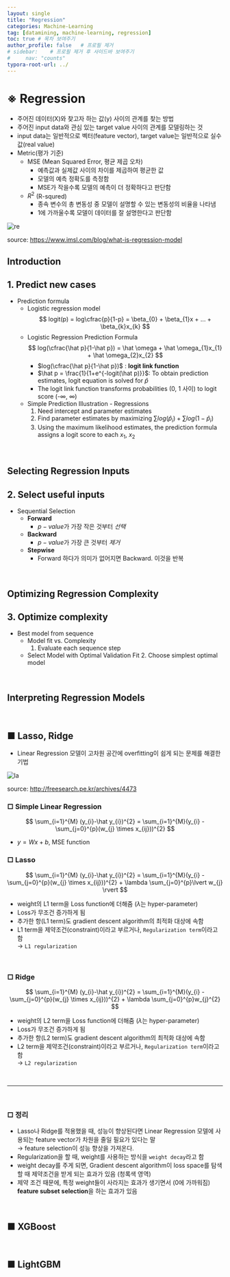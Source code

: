 ```yaml
---
layout: single
title: "Regression"
categories: Machine-Learning
tag: [datamining, machine-learning, regression]
toc: true # 목차 보여주기
author_profile: false   # 프로필 제거
# sidebar:    # 프로필 제거 후 사이드바 보여주기
#     nav: "counts"
typora-root-url: ../
---
```


# **※ Regression**
- 주어진 데이터(X)와 찾고자 하는 값(y) 사이의 관계를 찾는 방법
- 주어진 input data와 관심 있는 target value 사이의 관계를 모델링하는 것
- input data는 일반적으로 벡터(feature vector), target value는 일반적으로 실수값(real value)
- Metric(평가 기준)
  - MSE (Mean Squared Error, 평균 제곱 오차)
    - 예측값과 실제값 사이의 차이를 제곱하여 평균한 값
    - 모델의 예측 정확도를 측정함
    - MSE가 작을수록 모델의 예측이 더 정확하다고 판단함
  - $R^{2}$ (R-squred)
    - 종속 변수의 총 변동성 중 모델이 설명할 수 있는 변동성의 비율을 나타냄
    - 1에 가까울수록 모델이 데이터를 잘 설명한다고 판단함 

![re]({{site.url}}/images/ml/2024-03-10-ml-Regression/1.png)

source: <https://www.imsl.com/blog/what-is-regression-model>

## Introduction
## 1. Predict new cases
- Prediction formula
  - Logistic regression model<br>
    $$
    logit(p) = log\cfrac{p}{1-p} = \beta_{0} + \beta_{1}x + ... + \beta_{k}x_{k}
    $$
  - Logistic Regression Prediction Formula<br>
    $$
    log(\cfrac{\hat p}{1-\hat p}) = \hat \omega + \hat \omega_{1}x_{1} + \hat \omega_{2}x_{2}
    $$
    - $log(\cfrac{\hat p}{1-\hat p})$ : **logit link function**
    - $\hat p = \frac{1}{1+e^{-logit(\hat p)}}$: To obtain prediction estimates, logit equation is solved for $\hat p$
    - The logit link function transforms probabilities (0, 1 사이) to logit score (-$\infty$, $\infty$)
  - Simple Prediction Illustration - Regressions
    1. Need intercept and parameter estimates
    2. Find parameter estimates by maximizing $\sum log(\hat p_{i}) + \sum log(1-\hat p_{i})$
    3. Using the maximum likelihood estimates, the prediction formula assigns a logit score to each $x_{1}$, $x_{2}$

<br>

## Selecting Regression Inputs
## 2. Select useful inputs
- Sequential Selection
  - **Forward**
    - $p-value$가 가장 작은 것부터 *선택*
  - **Backward**
    - $p-value$가 가장 큰 것부터 *제거*
  - **Stepwise**
    - Forward 하다가 의미가 없어지면 Backward. 이것을 반복

<br>

## Optimizing Regression Complexity
## 3. Optimize complexity
- Best model from sequence
  - Model fit vs. Complexity
    1. Evaluate each sequence step
  - Select Model with Optimal Validation Fit
    2. Choose simplest optimal model

<br>

## Interpreting Regression Models

<br>

## ■ Lasso, Ridge
- Linear Regression 모델이 고차원 공간에 overfitting이 쉽게 되는 문제를 해결한 기법

![la]({{site.url}}/images/ml/2024-03-10-ml-Regression/2.png)

source: <http://freesearch.pe.kr/archives/4473>

### □ Simple Linear Regression

$$
\sum_{i=1}^{M} (y_{i}-\hat y_{i})^{2} = \sum_{i=1}^{M}(y_{i} - \sum_{j=0}^{p}(w_{j} \times x_{ij}))^{2}
$$

- $y = Wx + b$, MSE function

### □ Lasso

$$
\sum_{i=1}^{M} (y_{i}-\hat y_{i})^{2} = \sum_{i=1}^{M}(y_{i} - \sum_{j=0}^{p}(w_{j} \times x_{ij}))^{2} + \lambda \sum_{j=0}^{p}\lvert w_{j} \rvert
$$

- weight의 L1 term을 Loss function에 더해줌 ($\lambda$는 hyper-parameter)
- Loss가 무조건 증가하게 됨
- 추가한 항(L1 term)도 gradient descent algorithm의 최적화 대상에 속함
- L1 term을 제약조건(constraint)이라고 부르거나, `Regularization term`이라고 함<br>
  → `L1 regularization`

<br>

### □ Ridge

$$
\sum_{i=1}^{M} (y_{i}-\hat y_{i})^{2} = \sum_{i=1}^{M}(y_{i} - \sum_{j=0}^{p}(w_{j} \times x_{ij}))^{2} + \lambda \sum_{j=0}^{p}w_{j}^{2}
$$

- weight의 L2 term을 Loss function에 더해줌 ($\lambda$는 hyper-parameter)
- Loss가 무조건 증가하게 됨
- 추가한 항(L2 term)도 gradient descent algorithm의 최적화 대상에 속함
- L2 term을 제약조건(constraint)이라고 부르거나, `Regularization term`이라고 함<br>
  → `L2 regularization`

<br>

---

<br>

### □ 정리
- Lasso나 Ridge를 적용했을 때, 성능이 향상된다면 Linear Regression 모델에 사용되는 feature vector가 차원을 줄일 필요가 있다는 말<br>
  → feature selection이 성능 향상을 가져온다.
- Regularization을 할 때, weight를 사용하는 방식을 `weight decay`라고 함
- weight decay를 주게 되면, Gradient descent algorithm이 loss space를 탐색할 때 제약조건을 받게 되는 효과가 있음 (청록색 영역)
- 제약 조건 때문에, 특정 weight들이 사라지는 효과가 생기면서 (0에 가까워짐) **feature subset selection**을 하는 효과가 있음

<br>

## ■ XGBoost

<br>

## ■ LightGBM
